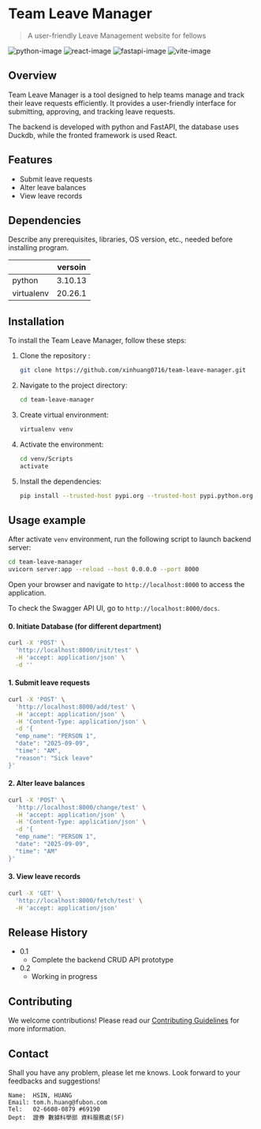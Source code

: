 # Team Leave Manager

> A user-friendly Leave Management website for fellows

![python-image] ![react-image] ![fastapi-image] ![vite-image] 

## Overview

Team Leave Manager is a tool designed to help teams manage and track their leave requests efficiently. It provides a user-friendly interface for submitting, approving, and tracking leave requests.

The backend is developed with python and FastAPI, the database uses Duckdb, while the fronted framework is used React.

## Features

- Submit leave requests
- Alter leave balances
- View leave records

## Dependencies

Describe any prerequisites, libraries, OS version, etc., needed before installing program.

|            | versoin |
| ---------- | ------- |
| python     | 3.10.13 |
| virtualenv | 20.26.1 |

## Installation

To install the Team Leave Manager, follow these steps:

1. Clone the repository :
   ```bash
   git clone https://github.com/xinhuang0716/team-leave-manager.git
   ```
2. Navigate to the project directory:
   ```bash
   cd team-leave-manager
   ```
3. Create virtual environment:

   ```bash
   virtualenv venv
   ```

4. Activate the environment:

   ```bash
   cd venv/Scripts
   activate
   ```

5. Install the dependencies:
   ```bash
   pip install --trusted-host pypi.org --trusted-host pypi.python.org --trusted-host files.pythonhosted.org --default-timeout=1000 -r ./requirements.txt
   ```

## Usage example

After activate `venv` environment, run the following script to launch backend server:

```bash
cd team-leave-manager
uvicorn server:app --reload --host 0.0.0.0 --port 8000
```

Open your browser and navigate to `http://localhost:8000` to access the application.

To check the Swagger API UI, go to `http://localhost:8000/docs`.

#### 0. Initiate Database (for different department)

```bash
curl -X 'POST' \
  'http://localhost:8000/init/test' \
  -H 'accept: application/json' \
  -d ''
```

#### 1. Submit leave requests

```bash
curl -X 'POST' \
  'http://localhost:8000/add/test' \
  -H 'accept: application/json' \
  -H 'Content-Type: application/json' \
  -d '{
  "emp_name": "PERSON 1",
  "date": "2025-09-09",
  "time": "AM",
  "reason": "Sick leave"
}'
```

#### 2. Alter leave balances

```bash
curl -X 'POST' \
  'http://localhost:8000/change/test' \
  -H 'accept: application/json' \
  -H 'Content-Type: application/json' \
  -d '{
  "emp_name": "PERSON 1",
  "date": "2025-09-09",
  "time": "AM"
}'
```

#### 3. View leave records

```bash
curl -X 'GET' \
  'http://localhost:8000/fetch/test' \
  -H 'accept: application/json'
```

## Release History

- 0.1
  - Complete the backend CRUD API prototype
- 0.2
  - Working in progress

## Contributing

We welcome contributions! Please read our [Contributing Guidelines](CONTRIBUTING.md) for more information.

## Contact

Shall you have any problem, please let me knows. Look forward to your feedbacks and suggestions!

```
Name:  HSIN, HUANG
Email: tom.h.huang@fubon.com
Tel:   02-6608-0879 #69190
Dept:  證券 數據科學部 資料服務處(5F)
```

<!-- Markdown link & img dfn's -->

[python-image]: https://img.shields.io/badge/python-3670A0?style=for-the-badge&logo=python&logoColor=ffdd54
[react-image]: https://shields.io/badge/react-black?logo=react&style=for-the-badge
[fastapi-image]: https://img.shields.io/badge/FastAPI-005571?style=for-the-badge&logo=fastapi
[vite-image]: https://img.shields.io/badge/Vite-646CFF?style=for-the-badge&logo=Vite&logoColor=white
[duckdb-image]: https://img.shields.io/badge/Duckdb-_-blue
